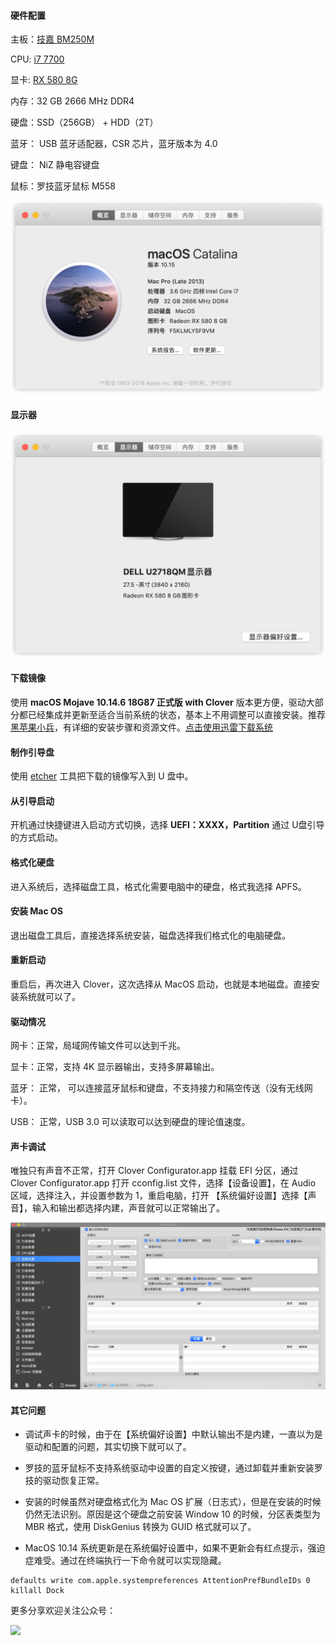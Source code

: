 #### 硬件配置

主板：[技嘉 BM250M](http://www.gigabyte.cn/Motherboard/GA-B250M-D3H-rev-10)

CPU: [i7 7700](https://ark.intel.com/content/www/us/en/ark/products/97128/intel-core-i7-7700-processor-8m-cache-up-to-4-20-ghz.html)

显卡: [RX 580 8G](https://www.amd.com/en/products/graphics/radeon-rx-580)

内存：32 GB 2666 MHz DDR4

硬盘：SSD（256GB） + HDD（2T）

蓝牙： USB 蓝牙适配器，CSR 芯片，蓝牙版本为 4.0

键盘： NiZ 静电容键盘

鼠标：罗技蓝牙鼠标 M558

![](image/10.15.png)

#### 显示器

![](image/display.png)

#### 下载镜像

使用 **macOS Mojave 10.14.6 18G87 正式版 with Clover**  版本更方便，驱动大部分都已经集成并更新至适合当前系统的状态，基本上不用调整可以直接安装。推荐 [黑苹果小兵](https://blog.daliansky.net/)，有详细的安装步骤和资源文件。[点击使用迅雷下载系统](https://mirrors.dtops.cc/iso/MacOS/daliansky_macos/macOS%20Mojave%2010.14.6%2818G87%29%20Installer%20with%20Clover%205033.dmg)

#### 制作引导盘

使用 [etcher](https://etcher.io/) 工具把下载的镜像写入到 U 盘中。

#### 从引导启动

开机通过快捷键进入启动方式切换，选择 **UEFI：XXXX，Partition** 通过 U盘引导的方式启动。

#### 格式化硬盘

进入系统后，选择磁盘工具，格式化需要电脑中的硬盘，格式我选择 APFS。

#### 安装 Mac OS

退出磁盘工具后，直接选择系统安装，磁盘选择我们格式化的电脑硬盘。

#### 重新启动

重启后，再次进入 Clover，这次选择从 MacOS 启动，也就是本地磁盘。直接安装系统就可以了。

#### 驱动情况

网卡：正常，局域网传输文件可以达到千兆。

显卡：正常，支持 4K 显示器输出，支持多屏幕输出。

蓝牙： 正常， 可以连接蓝牙鼠标和键盘，不支持接力和隔空传送（没有无线网卡）。

USB： 正常，USB 3.0 可以读取可以达到硬盘的理论值速度。

#### 声卡调试

唯独只有声音不正常，打开 Clover Configurator.app 挂载 EFI 分区，通过 Clover Configurator.app 打开 cconfig.list 文件，选择【设备设置】，在 Audio 区域，选择注入，并设置参数为 1，重启电脑，打开 【系统偏好设置】选择【声音】，输入和输出都选择内建，声音就可以正常输出了。

![](image/voice.png)



#### 其它问题

- 调试声卡的时候，由于在【系统偏好设置】中默认输出不是内建，一直以为是驱动和配置的问题，其实切换下就可以了。
- 罗技的蓝牙鼠标不支持系统驱动中设置的自定义按键，通过卸载并重新安装罗技的驱动恢复正常。
- 安装的时候虽然对硬盘格式化为 Mac OS 扩展（日志式），但是在安装的时候仍然无法识别。原因是这个硬盘之前安装 Window 10 的时候，分区表类型为 MBR 格式，使用 DiskGenius 转换为 GUID 格式就可以了。

- MacOS 10.14 系统更新是在系统偏好设置中，如果不更新会有红点提示，强迫症难受。通过在终端执行一下命令就可以实现隐藏。

```shell
defaults write com.apple.systempreferences AttentionPrefBundleIDs 0
killall Dock
```

更多分享欢迎关注公众号：

![](http://img.yingxiaoshi.com//20190220174803.jpg)
